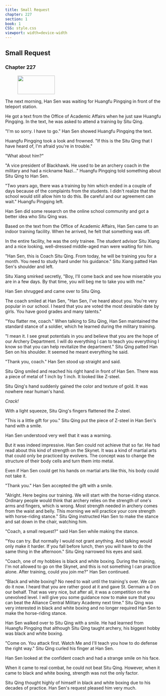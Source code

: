 ```yaml
---
title: Small Request
chapter: 227
section: 1
book: 1
CSS: style.css
viewport: width=device-width
---
```


## Small Request

### Chapter 227

<figure>
	<img src="../Images/gem.gif" alt="" id="gem" width="120" height="60" />
</figure>

The next morning, Han Sen was waiting for Huangfu Pingqing in front of the teleport station.

He got a text from the Office of Academic Affairs when he just saw Huangfu Pingqing. In the text, he was asked to attend a training by Situ Qing.

"I'm so sorry. I have to go." Han Sen showed Huangfu Pingqing the text.

Huangfu Pingqing took a look and frowned. "If this is the Situ Qing that I have heard of, I'm afraid you're in trouble."

"What about him?"

"A vice president of Blackhawk. He used to be an archery coach in the military and had a nickname Nazi..." Huangfu Pingqing told something about Situ Qing to Han Sen.

"Two years ago, there was a training by him which ended in a couple of days because of the complaints from the students. I didn't realize that the school would still allow him to do this. Be careful and our agreement can wait." Huangfu Pingqing left.

Han Sen did some research on the online school community and got a better idea who Situ Qing was.

Based on the text from the Office of Academic Affairs, Han Sen came to an indoor training facility. When he arrived, he felt that something was off.

In the entire facility, he was the only trainee. The student advisor Situ Xiang and a nice looking, well-dressed middle-aged man were waiting for him.

"Han Sen, this is Coach Situ Qing. From today, he will be training you for a month. You need to study hard under his guidance." Situ Xiang patted Han Sen's shoulder and left.

Situ Xiang smirked secretly, "Boy, I'll come back and see how miserable you are in a few days. By that time, you will beg me to take you with me."

Han Sen shrugged and came over to Situ Qing.

The coach smiled at Han Sen, "Han Sen, I've heard about you. You're very popular in our school. I heard that you are voted the most desirable date by girls. You have good grades and many talents."

"You flatter me, coach." When talking to Situ Qing, Han Sen maintained the standard stance of a soldier, which he learned during the military training.

"I mean it. I see great potentials in you and believe that you are the hope of our Archery Department. I will do everything I can to teach you everything I know so that you can help revitalize the department." Situ Qing patted Han Sen on his shoulder. It seemed he meant everything he said.

"Thank you, coach." Han Sen stood up straight and said.

Situ Qing smiled and reached his right hand in front of Han Sen. There was a piece of metal of 1 inch by 1 inch. It looked like Z-steel.

Situ Qing's hand suddenly gained the color and texture of gold. It was nowhere near human's hand.

*Crack!*

With a light squeeze, Situ Qing's fingers flattened the Z-steel.

"This is a little gift for you." Situ Qing put the piece of Z-steel in Han Sen's hand with a smile.

Han Sen understood very well that it was a warning.

But it was indeed impressive. Han Sen could not achieve that so far. He had read about this kind of strength on the Skynet. It was a kind of martial arts that could only be practiced by evolvers. The concept was to change the structure of their body cells and turn them into metal.

Even if Han Sen could get his hands on martial arts like this, his body could not take it.

"Thank you." Han Sen accepted the gift with a smile.

"Alright. Here begins our training. We will start with the horse-riding stance. Ordinary people would think that archery relies on the strength of one's arms and fingers, which is wrong. Most strength needed in archery comes from the waist and belly. This morning we will practice your core strength with horse-riding stance." Situ Qing instructed Han Sen to make the stance and sat down in the chair, watching him.

"Coach, a small request?" said Han Sen while making the stance.

"You can try. But normally I would not grant anything. And talking would only make it harder. If you fall before lunch, then you will have to do the same thing in the afternoon." Situ Qing narrowed his eyes and said.

"Coach, one of my hobbies is black and white boxing. During the training, I'm not allowed to go on the Skynet, and this is not something I can practice alone. After training, could you join me?" Han Sen continued.

"Black and white boxing? No need to wait until the training's over. We can do it now. I heard that you are rather good at it and gave St. Germain a 0 on our behalf. That was very nice, but after all, it was a competition on the unevolved level. I will give you some guidance now to make sure that you can beat the Alliance Central Military Academy next time." Situ Qing was very interested in black and white boxing and no longer required Han Sen to make the horse-riding stance.

Han Sen walked over to Situ Qing with a smile. He had learned from Huangfu Pingqing that although Situ Qing taught archery, his biggest hobby was black and white boxing.

"Come on. You attack first. Watch Me and I'll teach you how to do defense the right way." Situ Qing curled his finger at Han Sen.

Han Sen looked at the confident coach and had a strange smile on his face.

When it came to real combat, he could not beat Situ Qing. However, when it came to black and white boxing, strength was not the only factor.

Situ Qing thought highly of himself in black and white boxing due to his decades of practice. Han Sen's request pleased him very much.